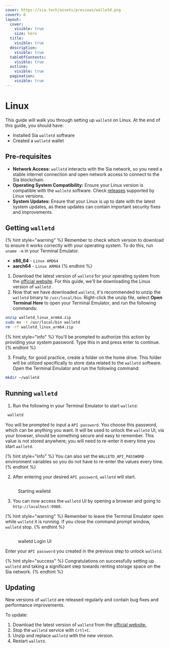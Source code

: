 ```yaml
---
cover: https://sia.tech/assets/previews/walletd.png
coverY: 0
layout:
  cover:
    visible: true
    size: hero
  title:
    visible: true
  description:
    visible: true
  tableOfContents:
    visible: true
  outline:
    visible: true
  pagination:
    visible: true
---
```


# Linux

This guide will walk you through setting up `walletd` on Linux. At the end of this guide, you should have:

* Installed Sia `walletd` software
* Created a `walletd` wallet

## Pre-requisites

* **Network Access:** `walletd` interacts with the Sia network, so you need a stable internet connection and open network access to connect to the Sia blockchain.
* **Operating System Compatibility:** Ensure your Linux version is compatible with the `walletd` software. Check [releases](../../miscellaneous/releases.md) supported by Linux versions.
* **System Updates:** Ensure that your Linux is up to date with the latest system updates, as these updates can contain important security fixes and improvements.

## Getting `walletd`

{% hint style="warning" %}
Remember to check which version to download to ensure it works correctly with your operating system. To do this, run  `uname -m` in your Terminal Emulator.

* **x86\_64** - `Linux AMD64`
* **aarch64** - `Linux ARM64`
{% endhint %}

1. Download the latest version of `walletd` for your operating system from the [official website](https://sia.tech/software/walletd). For this guide, we'll be downloading the Linux version of `walletd` .
2. Now that we have downloaded `walletd`, it's recommended to unzip the `walletd` binary to `/usr/local/bin`. Right-click the unzip file, select **Open Terminal Here** to open your Terminal Emulator, and run the following commands:

```bash
unzip walletd_linux_arm64.zip
sudo mv -t /usr/local/bin walletd
rm -rf walletd_linux_arm64.zip 
```

{% hint style="info" %}
You'll be prompted to authorize this action by providing your system password. Type this in and press enter to continue.
{% endhint %}

3. Finally, for good practice, create a folder on the home drive. This folder will be utilized specifically to store data related to the `walletd` software. Open the Terminal Emulator and run the following command:

```bash
mkdir ~/walletd
```

## Running `walletd`

1. Run the following in your Terminal Emulator to start `walletd`:

```bash
 walletd
```

You will be prompted to input a `API password`. You choose this password, which can be anything you want. It will be used to unlock the `walletd` UI, via your browser, should be something secure and easy to remember. This value is not stored anywhere; you will need to re-enter it every time you start `walletd`.

{% hint style="info" %}
You can also set the `WALLETD_API_PASSWORD` environment variables so you do not have to re-enter the values every time.
{% endhint %}

2. After entering your desired `API password`, `walletd` will start.&#x20;

<figure><img src="../../.gitbook/assets/starting walletd.png" alt=""><figcaption><p>Starting walletd</p></figcaption></figure>

3. &#x20;You can now access the `walletd` UI by opening a browser and going to `http://localhost:9980`.&#x20;

{% hint style="warning" %}
Remember to leave the Terminal Emulator open while `walletd` it is running. If you close the command prompt window, `walletd` stop.
{% endhint %}

<figure><img src="../../.gitbook/assets/walletd login UI.png" alt=""><figcaption><p>walletd Login UI</p></figcaption></figure>

Enter your `API password` you created in the previous step to unlock `walletd`.

{% hint style="success" %}
Congratulations on successfully setting up `walletd` and taking a significant step towards renting storage space on the Sia network.
{% endhint %}

## Updating

New versions of `walletd` are released regularly and contain bug fixes and performance improvements.

To update:

1. Download the latest version of `walletd` from the [official website.](https://sia.tech/wallet)
2. Stop the `walletd` service with `Crtl+C`.
3. Unzip and replace `walletd` with the new version.
4. Restart `walletd`.
